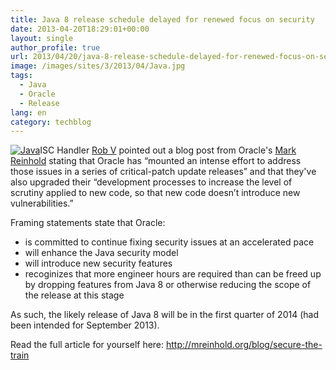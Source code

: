 ```yaml
---
title: Java 8 release schedule delayed for renewed focus on security
date: 2013-04-20T18:29:01+00:00
layout: single
author_profile: true
url: 2013/04/20/java-8-release-schedule-delayed-for-renewed-focus-on-security/
image: /images/sites/3/2013/04/Java.jpg
tags:
  - Java
  - Oracle
  - Release
lang: en
category: techblog
---
```

[![Java](/images/2013/04/Java-150x150.jpg)](/images/2013/04/Java.jpg)ISC Handler [Rob V](https://isc.sans.edu/handler_list.html#rob-vandenbrink) pointed out a blog post from Oracle's [Mark Reinhold](http://mreinhold.org/blog/) stating that Oracle has “mounted an intense effort to address those issues in a series of critical-patch update releases” and that they've also upgraded their “development processes to increase the level of scrutiny applied to new code, so that new code doesn’t introduce new vulnerabilities.”

Framing statements state that Oracle:

  * is committed to continue fixing security issues at an accelerated pace
  * will enhance the Java security model
  * will introduce new security features
  * recoginizes that more engineer hours are required than can be freed up by dropping features from Java 8 or otherwise reducing the scope of the release at this stage

As such, the likely release of Java 8 will be in the first quarter of 2014 (had been intended for September 2013).

Read the full article for yourself here: <http://mreinhold.org/blog/secure-the-train>